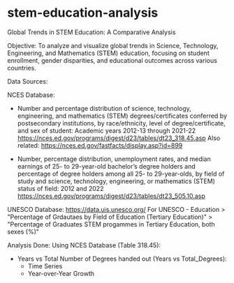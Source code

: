 # stem-education-analysis
Global Trends in STEM Education: A Comparative Analysis

Objective: 
To analyze and visualize global trends in Science, Technology, Engineering, and Mathematics (STEM) education, focusing on student enrollment, gender disparities, and educational outcomes across various countries.

Data Sources:

NCES Database: 

- Number and percentage distribution of science, technology, engineering, and mathematics (STEM) degrees/certificates conferred by postsecondary institutions, by race/ethnicity, level of degree/certificate, and sex of student: Academic years 2012-13 through 2021-22
https://nces.ed.gov/programs/digest/d23/tables/dt23_318.45.asp
Also related: https://nces.ed.gov/fastfacts/display.asp?id=899 

- Number, percentage distribution, unemployment rates, and median earnings of 25- to 29-year-old bachelor’s degree holders and percentage of degree holders among all 25- to 29-year-olds, by field of study and science, technology, engineering, or mathematics (STEM) status of field: 2012 and 2022
https://nces.ed.gov/programs/digest/d23/tables/dt23_505.10.asp

UNESCO Database: 
https://data.uis.unesco.org/ 
For UNESCO - Education > "Percentage of Grdautaes by Field of Education (Tertiary Education)" > "Percentage of Graduates STEM progammes in Tertiary Education, both sexes (%)"

Analysis Done:
Using NCES Database (Table 318.45): 
- Years vs Total Number of Degrees handed out (Years vs Total_Degrees): 
    - Time Series
    - Year-over-Year Growth


    